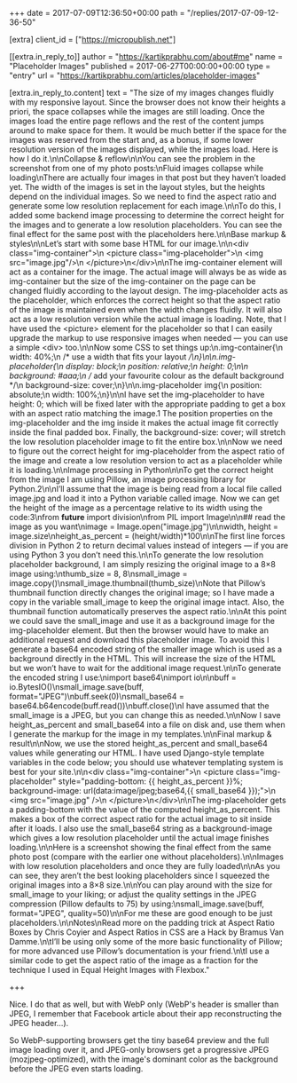 +++
date = 2017-07-09T12:36:50+00:00
path = "/replies/2017-07-09-12-36-50"

[extra]
client_id = ["https://micropublish.net"]

[[extra.in_reply_to]]
author = "https://kartikprabhu.com/about#me"
name = "Placeholder Images"
published = 2017-06-27T00:00:00+00:00
type = "entry"
url = "https://kartikprabhu.com/articles/placeholder-images"

[extra.in_reply_to.content]
text = "The size of my images changes fluidly with my responsive layout. Since the browser does not know their heights a priori, the space collapses while the images are still loading. Once the images load the entire page reflows and the rest of the content jumps around to make space for them. It would be much better if the space for the images was reserved from the start and, as a bonus, if some lower resolution version of the images displayed, while the images load. Here is how I do it.\n\nCollapse &amp; reflow\n\nYou can see the problem in the screenshot from one of my photo posts:\nFluid images collapse while loading\nThere are actually four images in that post but they haven’t loaded yet. The width of the images is set in the layout styles, but the heights depend on the individual images. So we need to find the aspect ratio and generate some low resolution replacement for each image.\n\nTo do this, I added some backend image processing to determine the correct height for the images and to generate a low resolution placeholders. You can see the final effect for the same post with the placeholders here.\n\nBase markup &amp; styles\n\nLet’s start with some base HTML for our image.\n\n&lt;div class=\"img-container\"&gt;\n  &lt;picture class=\"img-placeholder\"&gt;\n    &lt;img src=\"image.jpg\"/&gt;\n  &lt;/picture&gt;\n&lt;/div&gt;\n\nThe img-container element will act as a container for the image. The actual image will always be as wide as img-container but the size of the img-container on the page can be changed fluidly according to the layout design. The img-placeholder acts as the placeholder, which enforces the correct height so that the aspect ratio of the image is maintained even when the width changes fluidly. It will also act as a low resolution version while the actual image is loading. Note, that I have used the &lt;picture&gt; element for the placeholder so that I can easily upgrade the markup to use responsive images when needed — you can use a simple &lt;div&gt; too.\n\nNow some CSS to set things up:\n.img-container{\n  width: 40%;\n  /* use a width that fits your layout */\n}\n\n.img-placeholder{\n  display: block;\n  position: relative;\n  height: 0;\n\n  background: #aaa;\n  /* add your favourite colour as the default background */\n  background-size: cover;\n}\n\n.img-placeholder img{\n  position: absolute;\n  width: 100%;\n}\n\nI have set the img-placeholder to have height: 0; which will be fixed later with the appropriate padding to get a box with an aspect ratio matching the image.1 The position properties on the img-placeholder and the img inside it makes the actual image fit correctly inside the final padded box. Finally, the background-size: cover; will stretch the low resolution placeholder image to fit the entire box.\n\nNow we need to figure out the correct height for img-placeholder from the aspect ratio of the image and create a low resolution version to act as a placeholder while it is loading.\n\nImage processing in Python\n\nTo get the correct height from the image I am using Pillow, an image processing library for Python.2\n\nI’ll assume that the image is being read from a local file called image.jpg and load it into a Python variable called image. Now we can get the height of the image as a percentage relative to its width using the code:3\nfrom __future__ import division\nfrom PIL import Image\n\n## read the image as you want\nimage = Image.open(\"image.jpg\")\n\nwidth, height = image.size\nheight_as_percent = (height/width)*100\n\nThe first line forces division in Python 2 to return decimal values instead of integers — if you are using Python 3 you don’t need this.\n\nTo generate the low resolution placeholder background, I am simply resizing the original image to a 8×8 image using:\nthumb_size = 8, 8\nsmall_image = image.copy()\nsmall_image.thumbnail(thumb_size)\nNote that Pillow’s thumbnail function directly changes the original image; so I have made a copy in the variable small_image to keep the original image intact. Also, the thumbnail function automatically preserves the aspect ratio.\n\nAt this point we could save the small_image and use it as a background image for the img-placeholder element. But then the browser would have to make an additional request and download this placeholder image. To avoid this I generate a base64 encoded string of the smaller image which is used as a background directly in the HTML. This will increase the size of the HTML but we won’t have to wait for the additional image request.\n\nTo generate the encoded string I use:\nimport base64\nimport io\n\nbuff = io.BytesIO()\nsmall_image.save(buff, format=\"JPEG\")\nbuff.seek(0)\nsmall_base64 = base64.b64encode(buff.read())\nbuff.close()\nI have assumed that the small_image is a JPEG, but you can change this as needed.\n\nNow I save height_as_percent and small_base64 into a file on disk and, use them when I generate the markup for the image in my templates.\n\nFinal markup &amp; result\n\nNow, we use the stored height_as_percent and small_base64 values while generating our HTML. I have used Django-style template variables in the code below; you should use whatever templating system is best for your site.\n\n&lt;div class=\"img-container\"&gt;\n  &lt;picture class=\"img-placeholder\" style=\"padding-bottom: {{ height_as_percent }}%; background-image: url(data:image/jpeg;base64,{{ small_base64 }});\"&gt;\n    &lt;img src=\"image.jpg\" /&gt;\n  &lt;/picture&gt;\n&lt;/div&gt;\n\nThe img-placeholder gets a padding-bottom with the value of the computed height_as_percent. This makes a box of the correct aspect ratio for the actual image to sit inside after it loads. I also use the small_base64 string as a background-image which gives a low resolution placeholder until the actual image finishes loading.\n\nHere is a screenshot showing the final effect from the same photo post (compare with the earlier one without placeholders).\n\nImages with low resolution placeholders and once they are fully loaded\n\nAs you can see, they aren’t the best looking placeholders since I squeezed the original images into a 8×8 size.\n\nYou can play around with the size for small_image to your liking; or adjust the quality settings in the JPEG compression (Pillow defaults to 75) by using:\nsmall_image.save(buff, format=\"JPEG\", quality=50)\n\nFor me these are good enough to be just placeholders.\n\nNotes\nRead more on the padding trick at Aspect Ratio Boxes by Chris Coyier and Aspect Ratios in CSS are a Hack by Bramus Van Damme.\n\tI’ll be using only some of the more basic functionality of Pillow; for more advanced use Pillow’s documentation is your friend.\n\tI use a similar code to get the aspect ratio of the image as a fraction for the technique I used in Equal Height Images with Flexbox."

+++

Nice. I do that as well, but with WebP only (WebP's header is smaller than JPEG, I remember that Facebook article about their app reconstructing the JPEG header…).

So WebP-supporting browsers get the tiny base64 preview and the full image loading over it, and JPEG-only browsers get a progressive JPEG (mozjpeg-optimized), with the image's dominant color as the background before the JPEG even starts loading.
